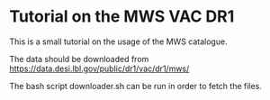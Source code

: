 # Tutorial on the MWS VAC DR1

This is a small tutorial on the usage of the MWS catalogue.

The data should be downloaded from 
https://data.desi.lbl.gov/public/dr1/vac/dr1/mws/

The bash script downloader.sh can be run in order to fetch the files.

